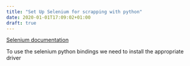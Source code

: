 ```yaml
---
title: "Set Up Selenium for scrapping with python"
date: 2020-01-01T17:09:02+01:00
draft: true
---
```


[Selenium documentation](https://selenium-python.readthedocs.io)

To use the selenium python bindings we need to install the appropriate driver

